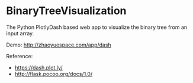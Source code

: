 # BinaryTreeVisualization

The Python PlotlyDash based web app to visualize the binary tree from an input array.

Demo:
http://zhaoyuespace.com/app/dash

Reference:
* https://dash.plot.ly/
* http://flask.pocoo.org/docs/1.0/